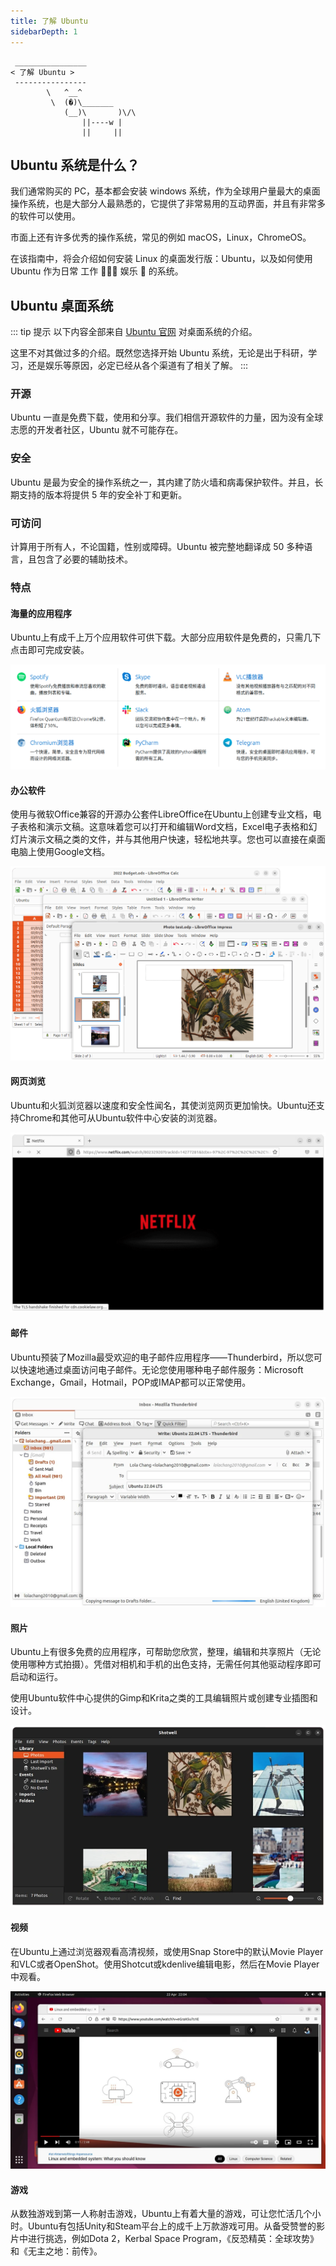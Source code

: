 ```yaml
---
title: 了解 Ubuntu
sidebarDepth: 1
---
```




```:no-line-numbers
 ________________
< 了解 Ubuntu >
 ----------------
        \   ^__^
         \  (�)\_______
            (__)\       )\/\
                ||----w |
                ||     ||
```


## Ubuntu 系统是什么？


我们通常购买的 PC，基本都会安装 windows 系统，作为全球用户量最大的桌面操作系统，也是大部分人最熟悉的，它提供了非常易用的互动界面，并且有非常多的软件可以使用。


市面上还有许多优秀的操作系统，常见的例如 macOS，Linux，ChromeOS。


在该指南中，将会介绍如何安装 Linux 的桌面发行版：Ubuntu，以及如何使用 Ubuntu 作为日常 工作 🧑🏻‍💻 娱乐 🍿 的系统。


## Ubuntu 桌面系统

::: tip 提示
以下内容全部来自 [Ubuntu 官网](https://cn.ubuntu.com/desktop/features) 对桌面系统的介绍。

这里不对其做过多的介绍。既然您选择开始 Ubuntu 系统，无论是出于科研，学习，还是娱乐等原因，必定已经从各个渠道有了相关了解。
:::

### 开源

Ubuntu 一直是免费下载，使用和分享。我们相信开源软件的力量，因为没有全球志愿的开发者社区，Ubuntu 就不可能存在。

### 安全

Ubuntu 是最为安全的操作系统之一，其内建了防火墙和病毒保护软件。并且，长期支持的版本将提供 5 年的安全补丁和更新。



### 可访问

计算用于所有人，不论国籍，性别或障碍。Ubuntu 被完整地翻译成 50 多种语言，且包含了必要的辅助技术。


### 特点

#### 海量的应用程序

Ubuntu上有成千上万个应用软件可供下载。大部分应用软件是免费的，只需几下点击即可完成安装。

![app](/images/docs/guide/prologue/wiki/app.png)

#### 办公软件


使用与微软Office兼容的开源办公套件LibreOffice在Ubuntu上创建专业文档，电子表格和演示文稿。这意味着您可以打开和编辑Word文档，Excel电子表格和幻灯片演示文稿之类的文件，并与其他用户快速，轻松地共享。您也可以直接在桌面电脑上使用Google文档。

![libre](/images/docs/guide/prologue/wiki/libre.webp)


#### 网页浏览

Ubuntu和火狐浏览器以速度和安全性闻名，其使浏览网页更加愉快。Ubuntu还支持Chrome和其他可从Ubuntu软件中心安装的浏览器。

![web](/images/docs/guide/prologue/wiki/web.webp)

#### 邮件

Ubuntu预装了Mozilla最受欢迎的电子邮件应用程序——Thunderbird，所以您可以快速地通过桌面访问电子邮件。无论您使用哪种电子邮件服务：Microsoft Exchange，Gmail，Hotmail，POP或IMAP都可以正常使用。

![email](/images/docs/guide/prologue/wiki/email.webp)

#### 照片

Ubuntu上有很多免费的应用程序，可帮助您欣赏，整理，编辑和共享照片（无论使用哪种方式拍摄）。凭借对相机和手机的出色支持，无需任何其他驱动程序即可启动和运行。

使用Ubuntu软件中心提供的Gimp和Krita之类的工具编辑照片或创建专业插图和设计。

![photos](/images/docs/guide/prologue/wiki/photos.webp)


#### 视频

在Ubuntu上通过浏览器观看高清视频，或使用Snap Store中的默认Movie Player和VLC或者OpenShot。使用Shotcut或kdenlive编辑电影，然后在Movie Player中观看。

![video](/images/docs/guide/prologue/wiki/video.webp)


#### 游戏

从数独游戏到第一人称射击游戏，Ubuntu上有着大量的游戏，可让您忙活几个小时。Ubuntu有包括Unity和Steam平台上的成千上万款游戏可用。从备受赞誉的影片中进行挑选，例如Dota 2，Kerbal Space Program，《反恐精英：全球攻势》和《无主之地：前传》。
